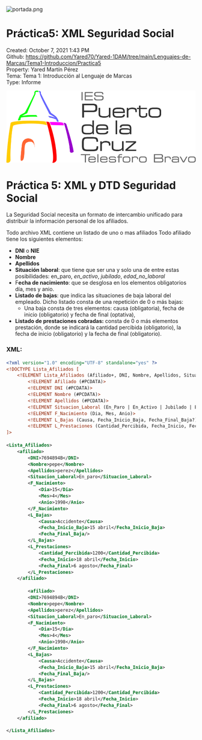 ![portada.png](imagenes/portada.png)

# Práctica5: XML Seguridad Social

Created: October 7, 2021 1:43 PM  
Github: https://github.com/Yared70/Yared-1DAM/tree/main/Lenguajes-de-Marcas/Tema1-Introduccion/Practica5  
Property: Yared Martín Pérez  
Tema: Tema 1: Introducción al Lenguaje de Marcas  
Type: Informe  

![ies.png](imagenes/ies.png)

# Práctica 5: XML y DTD Seguridad Social

La Seguridad Social necesita un formato de intercambio unificado para distribuir la información personal de los afiliados.

Todo archivo XML contiene un listado de uno o mas afiliados Todo afiliado tiene los siguientes elementos:

- **DNI** o **NIE**
- **Nombre**
- **Apellidos**
- **Situación laboral**: que tiene que ser una y solo una de entre estas posibilidades: en_paro, *en_activo*, *jubilado*, *edad_no_laboral*
- F**echa de nacimiento**: que se desglosa en los elementos obligatorios día, mes y anio.
- **Listado de bajas**: que indica las situaciones de baja laboral del empleado. Dicho listado consta de una repetición de 0 o más bajas:
    - Una baja consta de tres elementos: causa (obligatoria), fecha de inicio (obligatorio) y fecha de final (optativa),
- **Listado de prestaciones cobradas:** consta de 0 o más elementos prestación, donde se indicará la cantidad percibida (obligatorio), la fecha de inicio (obligatorio) y la fecha de final (obligatorio).

### XML:

```xml
<?xml version="1.0" encoding="UTF-8" standalone="yes" ?>
<!DOCTYPE Lista_Afiliados [
	<!ELEMENT Lista_Afiliados (Afiliado+, DNI, Nombre, Apellidos, Situacion_Laboral, F_Nacimiento, L_Bajas*, L_Prestaciones*)>
		<!ELEMENT Afiliado (#PCDATA)>
		<!ELEMENT DNI (#PCDATA)>
		<!ELEMENT Nombre (#PCDATA)>
		<!ELEMENT Apellidos (#PCDATA)>
		<!ELEMENT Situacion_Laboral (En_Paro | En_Activo | Jubilado | Edad_No_Laboral)>
		<!ELEMENT F_Nacimiento (Dia, Mes, Anio)>
		<!ELEMENT L_Bajas (Causa, Fecha_Inicio_Baja, Fecha_Final_Baja?)>
		<!ELEMENT L_Prestaciones (Cantidad_Percibida, Fecha_Inicio, Fecha_Final)>
]>

<Lista_Afiliados>
	<afiliado>
		<DNI>7694894B</DNI>
		<Nombre>pepe</Nombre>
		<Apellidos>perez</Apellidos>
		<Situacion_Laboral>En_paro</Situacion_Laboral>
		<F_Nacimiento>
			<Dia>15</Dia>
			<Mes>4</Mes>
			<Anio>1998</Anio>
		</F_Nacimiento>
		<L_Bajas>
			<Causa>Accidente</Causa>
			<Fecha_Inicio_Baja>15 abril</Fecha_Inicio_Baja>
			<Fecha_Final_Baja/>
		</L_Bajas>
		<L_Prestaciones>
			<Cantidad_Percibida>1200</Cantidad_Percibida>
			<Fecha_Inicio>18 abril</Fecha_Inicio>
			<Fecha_Final>6 agosto</Fecha_Final>
		</L_Prestaciones>
	</afiliado>

		<afiliado>
		<DNI>7694894B</DNI>
		<Nombre>pepe</Nombre>
		<Apellidos>perez</Apellidos>
		<Situacion_Laboral>En_paro</Situacion_Laboral>
		<F_Nacimiento>
			<Dia>15</Dia>
			<Mes>4</Mes>
			<Anio>1998</Anio>
		</F_Nacimiento>
		<L_Bajas>
			<Causa>Accidente</Causa>
			<Fecha_Inicio_Baja>15 abril</Fecha_Inicio_Baja>
			<Fecha_Final_Baja/>
		</L_Bajas>
		<L_Prestaciones>
			<Cantidad_Percibida>1200</Cantidad_Percibida>
			<Fecha_Inicio>18 abril</Fecha_Inicio>
			<Fecha_Final>6 agosto</Fecha_Final>
		</L_Prestaciones>
	</afiliado>

</Lista_Afiliados>
```
